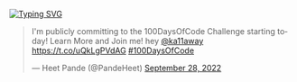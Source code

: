 [![Typing SVG](https://readme-typing-svg.herokuapp.com?font=Fira+Code&pause=500&center=true&width=435&lines=Hello%2C+World!+I'm+Committing+To+The;%23100DaysOfCode+Challenge)](https://git.io/typing-svg)


<blockquote class="twitter-tweet"><p lang="en" dir="ltr">I&#39;m publicly committing to the 100DaysOfCode Challenge starting today! Learn More and Join me! hey <a href="https://twitter.com/ka11away?ref_src=twsrc%5Etfw">@ka11away</a> <a href="https://t.co/uQkLgPVdAG">https://t.co/uQkLgPVdAG</a> <a href="https://twitter.com/hashtag/100DaysOfCode?src=hash&amp;ref_src=twsrc%5Etfw">#100DaysOfCode</a></p>&mdash; Heet Pande (@PandeHeet) <a href="https://twitter.com/PandeHeet/status/1575162074006663168?ref_src=twsrc%5Etfw">September 28, 2022</a></blockquote> <script async src="https://platform.twitter.com/widgets.js" charset="utf-8"></script>
